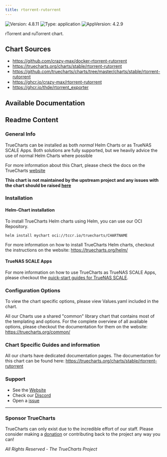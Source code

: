 ```yaml
---
title: rtorrent-rutorrent
---
```


![Version: 4.8.11](https://img.shields.io/badge/Version-4.8.11-informational?style=flat-square) ![Type: application](https://img.shields.io/badge/Type-application-informational?style=flat-square) ![AppVersion: 4.2.9](https://img.shields.io/badge/AppVersion-4.2.9-informational?style=flat-square)

rTorrent and ruTorrent chart.

## Chart Sources

- https://github.com/crazy-max/docker-rtorrent-rutorrent
- https://truecharts.org/charts/stable/rtorrent-rutorrent
- https://github.com/truecharts/charts/tree/master/charts/stable/rtorrent-rutorrent
- https://ghcr.io/crazy-max/rtorrent-rutorrent
- https://ghcr.io/thde/rtorrent_exporter

## Available Documentation


## Readme Content


### General Info

TrueCharts can be installed as both _normal_ Helm Charts or as TrueNAS SCALE Apps.
Both solutions are fully supported, but we heavily advice the use of normal Helm Charts where possible

For more information about this Chart, please check the docs on the TrueCharts [website](https://truecharts.org/charts/stable/rtorrent-rutorrent)

**This chart is not maintained by the upstream project and any issues with the chart should be raised [here](https://github.com/truecharts/charts/issues/new/choose)**

### Installation

#### Helm-Chart installation

To install TrueCharts Helm charts using Helm, you can use our OCI Repository.

`helm install mychart oci://tccr.io/truecharts/CHARTNAME`

For more information on how to install TrueCharts Helm charts, checkout the instructions on the website: https://truecharts.org/helm/


#### TrueNAS SCALE Apps

For more information on how to use TrueCharts as TrueNAS SCALE Apps, please checkout the [quick-start guides for TrueNAS SCALE](https://truecharts.org/scale/guides/scale-intro).

### Configuration Options

To view the chart specific options, please view Values.yaml included in the chart.

All our Charts use a shared "common" library chart that contains most of the templating and options.
For the complete overview of all available options, please checkout the documentation for them on the website: https://truecharts.org/common/

### Chart Specific Guides and information

All our charts have dedicated documentation pages.
The documentation for this chart can be found here:
https://truecharts.org/charts/stable/rtorrent-rutorrent

### Support


- See the [Website](https://truecharts.org)
- Check our [Discord](https://discord.gg/tVsPTHWTtr)
- Open a [issue](https://github.com/truecharts/charts/issues/new/choose)

---

### Sponsor TrueCharts

TrueCharts can only exist due to the incredible effort of our staff.
Please consider making a [donation](https://truecharts.org/general/sponsor) or contributing back to the project any way you can!

_All Rights Reserved - The TrueCharts Project_
